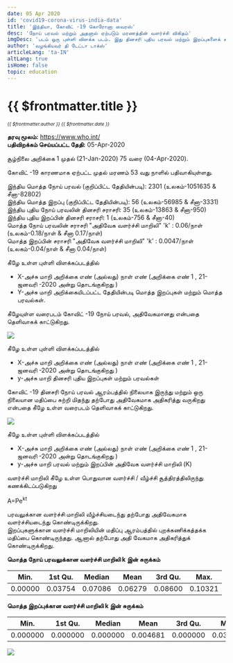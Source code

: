 ```yaml
---
date: 05 Apr 2020
id: 'covid19-corona-virus-india-data'
title: 'இந்தியா, கோவிட் -19 கொரோனா வைரஸ்'
desc: 'நோய் பரவல் மற்றும் அதனால் ஏற்படும் மரணத்தின் வளர்ச்சி விகிதம்'
imgDesc: 'படம் ஒரு புள்ளி விளக்க படம். இது தினசரி புதிய பரவல் மற்றும் இறப்புகளைக் காட்டுகிறது.'
author: 'வழங்கியவர் தி டேட்டா டாக்ஸ்'
articleLang: 'ta-IN'
altLang: true
isHome: false
topic: education
---
```


# {{ $frontmatter.title }}
<i style="font-size: 0.75em;"> {{ $frontmatter.author }} {{ $frontmatter.date }} </i>

**தரவு மூலம்:** <https://www.who.int/>  
**பதிவிறக்கம் செய்யப்பட்ட தேதி:** 05-Apr-2020  

சூழ்நிலை அறிக்கை 1 முதல் (21-Jan-2020) 75 வரை (04-Apr-2020).

கோவிட் -19 காரணமாக ஏற்பட்ட முதல் மரணம் 53 வது நாளில் பதிவாகியுள்ளது.

இந்திய மொத்த நோய் பரவல் (குறிப்பிட்ட தேதியின்படி): 2301 (உலகம்-1051635 & சீனா-82802)   
இந்திய மொத்த இறப்பு (குறிப்பிட்ட தேதியின்படி): 56 (உலகம்-56985 & சீனா-3331)  
இந்திய புதிய நோய் பரவலின் தினசரி சராசரி: 35 (உலகம்-13863 & சீனா-950)  
இந்திய புதிய இறப்பின் தினசரி சராசரி: 1 (உலகம்-756 & சீனா-40)  
மொத்த நோய் பரவலின் சராசரி "அதிவேக வளர்ச்சி மாறிலி" 'k' : 0.06/நாள் (உலகம்-0.18/நாள் & சீனா 0.17/நாள்)  
மொத்த இறப்பின் சராசரி "அதிவேக வளர்ச்சி மாறிலி" 'k' : 0.0047/நாள் (உலகம்-0.04/நாள் & சீனா 0.04/நாள்)  


கீழே உள்ள புள்ளி விளக்கப்படத்தில்

-   X-அச்சு மாறி அறிக்கை எண் (அல்லது) நாள் எண் (அறிக்கை எண் 1 , 21-ஜனவரி -2020 அன்று தொடங்குகிறது )
-   Y-அச்சு மாறி அறிக்கையிடப்பட்ட தேதியின்படி மொத்த இறப்புகள் மற்றும் மொத்த பரவல்கள்.

கீழேயுள்ள வரைபடம் கோவிட் -19 நோய் பரவல், அதிவேகமானது என்பதை தெளிவாகக் காட்டுகிறது.

![](/img/education/covid19-corona-virus-india-data_files/figure-markdown/world%20corona%20plot-1.png)

கீழே உள்ள புள்ளி விளக்கப்படத்தில்

-   X-அச்சு மாறி அறிக்கை எண் (அல்லது) நாள் எண் (அறிக்கை எண் 1 , 21-ஜனவரி -2020 அன்று தொடங்குகிறது )
-   y-அச்சு மாறி தினசரி புதிய இறப்புகள் மற்றும் பரவல்கள்

கோவிட் -19 தினசரி நோய் பரவல் ஆரம்பத்தில் நிலையாக இருந்து மற்றும் ஒரு நிலையான மதிப்பை சுற்றி மிதந்து  தற்போது அதிவேகமாக அதிகரித்து வருகிறது என்பதை கீழே உள்ள வரைபடம் தெளிவாகக் காட்டுகிறது.

![](/img/education/covid19-corona-virus-india-data_files/figure-markdown/world%20corona%20plot-2.png)

கீழே உள்ள புள்ளி விளக்கப்படத்தில்

-   X-அச்சு மாறி அறிக்கை எண் (அல்லது) நாள் எண் (அறிக்கை எண் 1 , 21-ஜனவரி -2020 அன்று தொடங்குகிறது )
-   y-அச்சு மாறி பரவல் மற்றும் இறப்பின் அதிவேக வளர்ச்சி மாறிலி (K)

வளர்ச்சி மாறிலி கீழே உள்ள பொதுவான வளர்ச்சி / வீழ்ச்சி சூத்திரத்திலிருந்து கணக்கிடப்படுகிறது

A=Pe<sup>kt</sup>

பரவலுக்கான வளர்ச்சி மாறிலி வீழ்ச்சியடைந்து தற்போது அதிவேகமாக வளர்ச்சியடைந்து கொண்டிருக்கிறது.   
இறப்புகளுக்கான வளர்ச்சி மாறிலியின் மதிப்பு ஆரம்பத்தில் புறக்கணிக்கத்தக்க மதிப்பை கொண்டிருந்தது. ஆனால் தற்போது அதி வேகமாக அதிகரித்துக் கொண்டிருக்கிறது.

**மொத்த நோய் பரவலுக்கான வளர்ச்சி மாறிலி k இன் சுருக்கம்**

|Min. |1st Qu.  |Median    |Mean |3rd Qu.    |Max. |
|-------|---------|--------|-------|---------|--------|
|0.00000 |0.03754 |0.07086 |0.06279 |0.08600 |0.10321|

**மொத்த இறப்புக்கான வளர்ச்சி மாறிலி k இன் சுருக்கம்**

|Min.  |1st Qu.   |Median     |Mean  |3rd Qu.     |Max. |
|-------|---------|--------|-------|---------|--------|
|0.000000 |0.000000 |0.000000 |0.004681 |0.000000 |0.035187|

![](/img/education/covid19-corona-virus-india-data_files/figure-markdown/growth%20constant%20plot-1.png)

<style>

</style>
